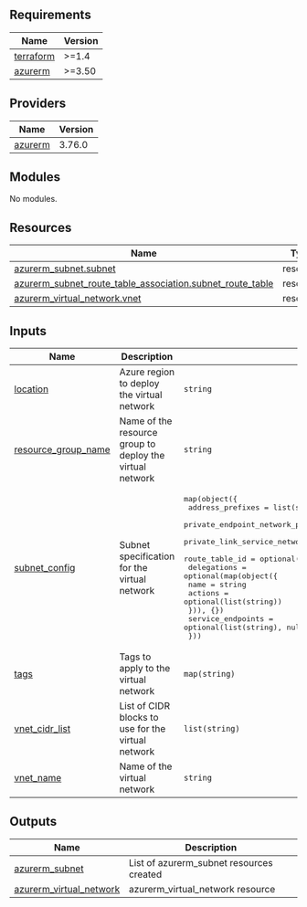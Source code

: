 <!-- BEGIN_TF_DOCS -->
## Requirements

| Name | Version |
|------|---------|
| <a name="requirement_terraform"></a> [terraform](#requirement\_terraform) | >=1.4 |
| <a name="requirement_azurerm"></a> [azurerm](#requirement\_azurerm) | >=3.50 |

## Providers

| Name | Version |
|------|---------|
| <a name="provider_azurerm"></a> [azurerm](#provider\_azurerm) | 3.76.0 |

## Modules

No modules.

## Resources

| Name | Type |
|------|------|
| [azurerm_subnet.subnet](https://registry.terraform.io/providers/hashicorp/azurerm/latest/docs/resources/subnet) | resource |
| [azurerm_subnet_route_table_association.subnet_route_table](https://registry.terraform.io/providers/hashicorp/azurerm/latest/docs/resources/subnet_route_table_association) | resource |
| [azurerm_virtual_network.vnet](https://registry.terraform.io/providers/hashicorp/azurerm/latest/docs/resources/virtual_network) | resource |

## Inputs

| Name | Description | Type | Default | Required |
|------|-------------|------|---------|:--------:|
| <a name="input_location"></a> [location](#input\_location) | Azure region to deploy the virtual network | `string` | n/a | yes |
| <a name="input_resource_group_name"></a> [resource\_group\_name](#input\_resource\_group\_name) | Name of the resource group to deploy the virtual network | `string` | n/a | yes |
| <a name="input_subnet_config"></a> [subnet\_config](#input\_subnet\_config) | Subnet specification for the virtual network | <pre>map(object({<br>        address_prefixes                                = list(string)<br>        private_endpoint_network_policies_enabled       = optional(bool, true)<br>        private_link_service_network_policies_enabled   = optional(bool, true)<br>        route_table_id                                  = optional(string, null)<br>        delegations                                     = optional(map(object({<br>            name = string<br>            actions = optional(list(string))<br>        })), {})<br>        service_endpoints                               = optional(list(string), null)<br>    }))</pre> | n/a | yes |
| <a name="input_tags"></a> [tags](#input\_tags) | Tags to apply to the virtual network | `map(string)` | `{}` | no |
| <a name="input_vnet_cidr_list"></a> [vnet\_cidr\_list](#input\_vnet\_cidr\_list) | List of CIDR blocks to use for the virtual network | `list(string)` | n/a | yes |
| <a name="input_vnet_name"></a> [vnet\_name](#input\_vnet\_name) | Name of the virtual network | `string` | n/a | yes |

## Outputs

| Name | Description |
|------|-------------|
| <a name="output_azurerm_subnet"></a> [azurerm\_subnet](#output\_azurerm\_subnet) | List of azurerm\_subnet resources created |
| <a name="output_azurerm_virtual_network"></a> [azurerm\_virtual\_network](#output\_azurerm\_virtual\_network) | azurerm\_virtual\_network resource |
<!-- END_TF_DOCS -->